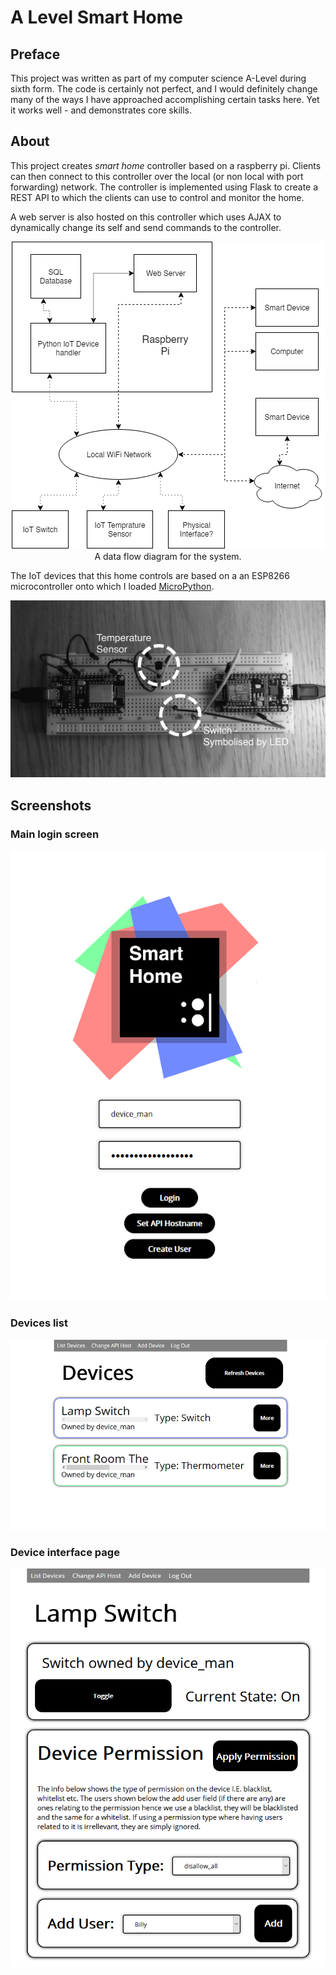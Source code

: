# A Level Smart Home

## Preface

This project was written as part of my computer science A-Level during sixth form. The code is certainly not perfect, and I would definitely change many of the ways I have approached accomplishing certain tasks here. Yet it works well - and demonstrates core skills.

## About

This project creates _smart home_ controller based on a raspberry pi. Clients can then connect to this controller over the local (or non local with port forwarding) network. The controller is implemented using Flask to create a REST API to which the clients can use to control and monitor the home.

A web server is also hosted on this controller which uses AJAX to dynamically change its self and send commands to the controller.

<p align="center">
    <img src="documentation/readme_images/data_flow.png">
    <br> A data flow diagram for the system.
</p>

The IoT devices that this home controls are based on a an ESP8266 microcontroller onto which I loaded [MicroPython](https://micropython.org).

<p align="center">
    <img src="documentation/readme_images/iot_devices.png">
</p>

## Screenshots

### Main login screen

<p align="center">
    <img src="documentation/readme_images/home.png">
</p>

### Devices list

<p align="center">
    <img src="documentation/readme_images/devices.png">
</p>

### Device interface page

<p align="center">
    <img src="documentation/readme_images/inter.png">
</p>


